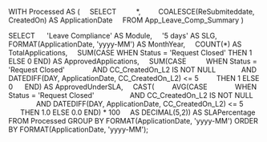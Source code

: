 WITH Processed AS (
    SELECT 
        *,
        COALESCE(ReSubmiteddate, CreatedOn) AS ApplicationDate
    FROM App_Leave_Comp_Summary
)

SELECT 
    'Leave Compliance' AS Module,
    '5 days' AS SLG,
    FORMAT(ApplicationDate, 'yyyy-MM') AS MonthYear,
    COUNT(*) AS TotalApplications,
    SUM(CASE WHEN Status = 'Request Closed' THEN 1 ELSE 0 END) AS ApprovedApplications,
    SUM(CASE 
        WHEN Status = 'Request Closed' 
            AND CC_CreatedOn_L2 IS NOT NULL
            AND DATEDIFF(DAY, ApplicationDate, CC_CreatedOn_L2) <= 5
        THEN 1 ELSE 0 
    END) AS ApprovedUnderSLA,
    CAST(
        AVG(CASE 
            WHEN Status = 'Request Closed' 
                AND CC_CreatedOn_L2 IS NOT NULL 
                AND DATEDIFF(DAY, ApplicationDate, CC_CreatedOn_L2) <= 5 
            THEN 1.0 ELSE 0.0 END) * 100
    AS DECIMAL(5,2)) AS SLAPercentage
FROM Processed
GROUP BY FORMAT(ApplicationDate, 'yyyy-MM')
ORDER BY FORMAT(ApplicationDate, 'yyyy-MM');
